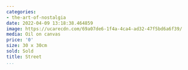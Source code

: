 ```yaml
---
categories:
- the-art-of-nostalgia
date: 2022-04-09 13:18:38.464859
image: https://ucarecdn.com/69a07de6-1f4a-4ca4-ad32-47f5bd6a6f39/
media: Oil on canvas
price: '0'
size: 30 x 30cm
sold: Sold
title: Street
...
```

